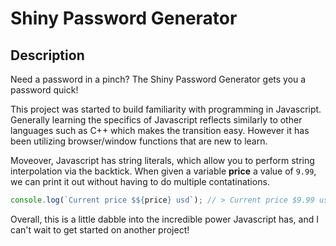 # Shiny Password Generator

## Description

Need a password in a pinch? The Shiny Password Generator gets you a password quick!

This project was started to build familiarity with programming in Javascript. Generally learning the specifics of Javascript reflects similarly to other languages such as C++ which makes the transition easy. However it has been utilizing browser/window functions that are new to learn.

Moveover, Javascript has string literals, which allow you to perform string interpolation via the backtick. When given a variable **price** a value of `9.99`, we can print it out without having to do multiple contatinations.

```javascript
console.log(`Current price $${price} usd`); // > Current price $9.99 usd
```

Overall, this is a little dabble into the incredible power Javascript has, and I can't wait to get started on another project!
